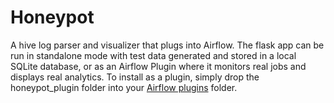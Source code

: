 # Honeypot
A hive log parser and visualizer that plugs into Airflow. The flask app can be run in standalone mode with test
data generated and stored in a local SQLite database, or as an Airflow Plugin where it monitors real jobs and
displays real analytics. To install as a plugin, simply drop the honeypot_plugin folder into your [Airflow plugins](http://pythonhosted.org/airflow/plugins.html)
folder.
